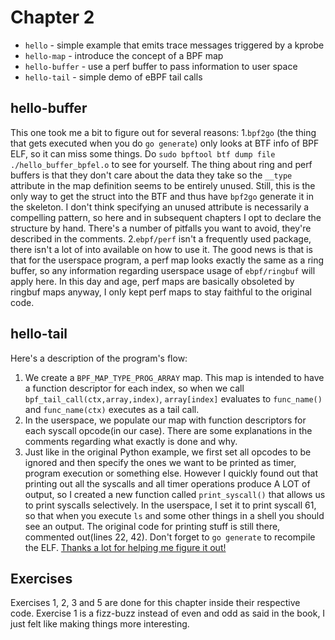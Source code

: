 # Chapter 2

* `hello` - simple example that emits trace messages triggered by a kprobe
* `hello-map` - introduce the concept of a BPF map
* `hello-buffer` - use a perf buffer to pass information to user space
* `hello-tail` - simple demo of eBPF tail calls

## hello-buffer
This one took me a bit to figure out for several reasons:
1.`bpf2go` (the thing that gets executed when you do `go generate`) only looks at BTF info of BPF ELF, so it can miss some things. Do `sudo bpftool btf dump file ./hello_buffer_bpfel.o` to see for yourself. The thing about ring and perf buffers is that they don't care about the data they take so the `__type` attribute in the map definition seems to be entirely unused. Still, this is the only way to get the struct into the BTF and thus have `bpf2go` generate it in the skeleton. I don't think specifying an unused attribute is necessarily a compelling pattern, so here and in subsequent chapters I opt to declare the structure by hand. There's a number of pitfalls you want to avoid, they're described in the comments. 
2.`ebpf/perf` isn't a frequently used package, there isn't a lot of into available on how to use it. The good news is that is that for the userspace program, a perf map looks exactly the same as a ring buffer, so any information regarding userspace usage of `ebpf/ringbuf` will apply here. In this day and age, perf maps are basically obsoleted by ringbuf maps anyway, I only kept perf maps to stay faithful to the original code.

## hello-tail
Here's a description of the program's flow:
1. We create a `BPF_MAP_TYPE_PROG_ARRAY` map. This map is intended to have a function descriptor for each index, so when we call `bpf_tail_call(ctx,array,index)`, `array[index]` evaluates to `func_name()` and `func_name(ctx)` executes as a tail call.
2. In the userspace, we populate our map with function descriptors for each syscall opcode(in our case). There are some explanations in the comments regarding what exactly is done and why.
3. Just like in the original Python example, we first set all opcodes to be ignored and then specify the ones we want to be printed as timer, program execution or something else. However I quickly found out that printing out all the syscalls and all timer operations produce A LOT of output, so I created a new function called `print_syscall()` that allows us to print syscalls selectively. In the userspace, I set it to print syscall 61, so that when you execute `ls` and some other things in a shell you should see an output. The original code for printing stuff is still there, commented out(lines 22, 42). Don't forget to `go generate` to recompile the ELF. 
[Thanks a lot for helping me figure it out!](https://stackoverflow.com/questions/70886166/bpf-tail-call-not-called)

## Exercises
Exercises 1, 2, 3 and 5 are done for this chapter inside their respective code. Exercise 1 is a fizz-buzz instead of even and odd as said in the book, I just felt like making things more interesting.

